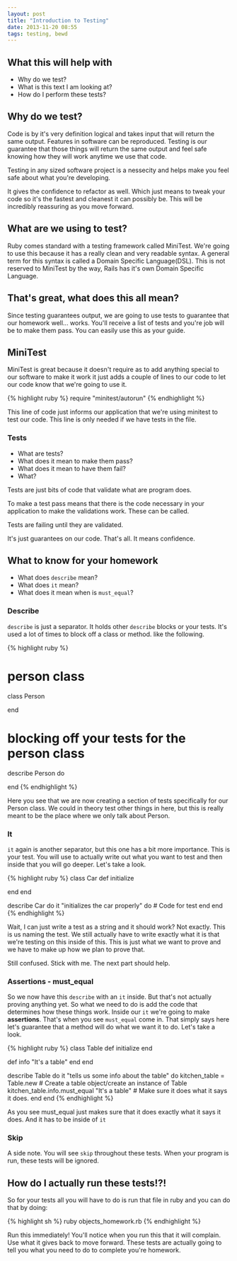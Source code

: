 ```yaml
---
layout: post
title: "Introduction to Testing"
date: 2013-11-20 08:55
tags: testing, bewd
---
```


## What this will help with

- Why do we test?
- What is this text I am looking at?
- How do I perform these tests?


## Why do we test?

Code is by it's very definition logical and takes input that will return the same output. Features in software can be reproduced. Testing is our guarantee that those things will return the same output and feel safe knowing how they will work anytime we use that code.

Testing in any sized software project is a nessecity and helps make you feel safe about what you're developing.

It gives the confidence to refactor as well. Which just means to tweak your code so it's the fastest and cleanest it can possibly be. This will be incredibly reassuring as you move forward.

## What are we using to test?

Ruby comes standard with a testing framework called MiniTest. We're going to use this because it has a really clean and very readable syntax. A general term for this syntax is called a Domain Specific Language(DSL). This is not reserved to MiniTest by the way, Rails has it's own Domain Specific Language.

## That's great, what does this all mean?

Since testing guarantees output, we are going to use tests to guarantee that our homework well... works. You'll receive a list of tests and you're job will be to make them pass. You can easily use this as your guide.

## MiniTest

MiniTest is great because it doesn't require as to add anything special to our software to make it work it just adds a couple of lines to our code to let our code know that we're going to use it.

{% highlight ruby %}
require "minitest/autorun"
{% endhighlight %}

This line of code just informs our application that we're using minitest to test our code. This line is only needed if we have tests in the file.

### Tests

- What are tests?
- What does it mean to make them pass?
- What does it mean to have them fail?
- What?

Tests are just bits of code that validate what are program does.

To make a test pass means that there is the code necessary in your application to make the validations work. These can be called.

Tests are failing until they are validated.

It's just guarantees on our code. That's all. It means confidence.

## What to know for your homework

- What does `describe` mean?
- What does `it` mean?
- What does it mean when is `must_equal`?

### Describe

`describe` is just a separator. It holds other `describe` blocks or your tests. It's used a lot of times to block off a class or method. like the following.

{% highlight ruby %}
# person class
class Person

end

# blocking off your tests for the person class
describe Person do

end
{% endhighlight %}

Here you see that we are now creating a section of tests specifically for our Person class. We could in theory test other things in here, but this is really meant to be the place where we only talk about Person.

### It

`it` again is another separator, but this one has a bit more importance. This is your test. You will use to actually write out what you want to test and then inside that you will go deeper. Let's take a look.

{% highlight ruby %}
class Car
  def initialize

  end
end

describe Car do
  it "initializes the car properly" do
    # Code for test
  end
end
{% endhighlight %}

Wait, I can just write a test as a string and it should work? Not exactly. This is us naming the test. We still actually have to write exactly what it is that we're testing on this inside of this. This is just what we want to prove and we have to make up how we plan to prove that.

Still confused. Stick with me. The next part should help.

### Assertions - must_equal

So we now have this `describe` with an `it` inside. But that's not actually proving anything yet. So what we need to do is add the code that determines how these things work. Inside our `it` we're going to make __assertions__. That's when you see `must_equal` come in. That simply says here let's guarantee that a method will do what we want it to do. Let's take a look.

{% highlight ruby %}
class Table
  def initialize
  end

  def info
    "It's a table"
  end
end

describe Table do
  it "tells us some info about the table" do
    kitchen_table = Table.new # Create a table object/create an instance of Table
    kitchen_table.info.must_equal "It's a table" # Make sure it does what it says it does.
  end
end
{% endhighlight %}

As you see must_equal just makes sure that it does exactly what it says it does. And it has to be inside of `it`

### Skip

A side note. You will see `skip` throughout these tests. When your program is run, these tests will be ignored.


## How do I actually run these tests!?!

So for your tests all you will have to do is run that file in ruby and you can do that by doing:

{% highlight sh %}
ruby objects_homework.rb
{% endhighlight %}

Run this immediately! You'll notice when you run this that it will complain. Use what it gives back to move forward. These tests are actually going to tell you what you need to do to complete you're homework.
